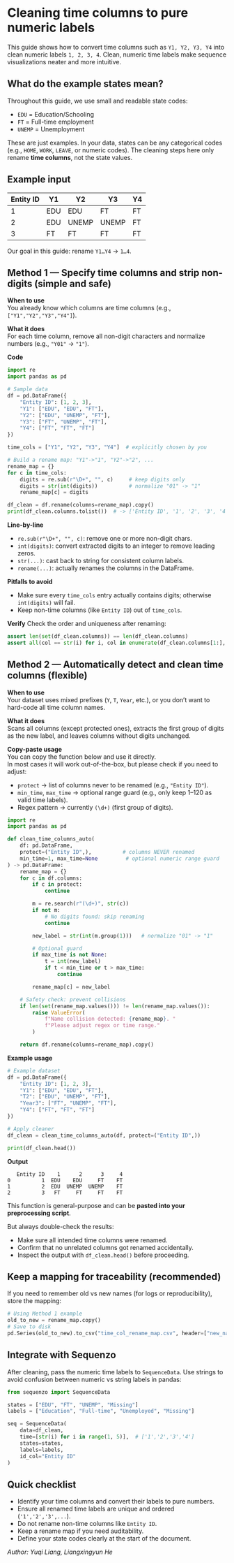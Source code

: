 <!--
 * @Author: Yuqi Liang dawson1900@live.com
 * @Date: 2025-09-11 13:15:17
 * @LastEditors: Yuqi Liang dawson1900@live.com
 * @LastEditTime: 2025-09-11 13:44:44
 * @FilePath: /SequenzoWebsite/docs/en/data-preprocessing/clean_time_column.md
 * @Description: 这是默认设置,请设置`customMade`, 打开koroFileHeader查看配置 进行设置: https://github.com/OBKoro1/koro1FileHeader/wiki/%E9%85%8D%E7%BD%AE
-->
# Cleaning time columns to pure numeric labels

This guide shows how to convert time columns such as `Y1, Y2, Y3, Y4` into clean numeric labels `1, 2, 3, 4`. Clean, numeric time labels make sequence visualizations neater and more intuitive.

## What do the example states mean?

Throughout this guide, we use small and readable state codes:

- `EDU` = Education/Schooling
- `FT` = Full-time employment
- `UNEMP` = Unemployment

These are just examples. In your data, states can be any categorical codes (e.g., `HOME`, `WORK`, `LEAVE`, or numeric codes). The cleaning steps here only rename **time columns**, not the state values.

## Example input

| Entity ID | Y1    | Y2    | Y3    | Y4    |
|-----------|-------|-------|-------|-------|
| 1         | EDU   | EDU   | FT    | FT    |
| 2         | EDU   | UNEMP | UNEMP | FT    |
| 3         | FT    | FT    | FT    | FT    |

Our goal in this guide: rename `Y1…Y4` → `1…4`.

## Method 1 — Specify time columns and strip non-digits (simple and safe)

**When to use**  
You already know which columns are time columns (e.g., `["Y1","Y2","Y3","Y4"]`).

**What it does**  
For each time column, remove all non-digit characters and normalize numbers (e.g., `"Y01"` → `"1"`).

**Code**

```python
import re
import pandas as pd

# Sample data
df = pd.DataFrame({
    "Entity ID": [1, 2, 3],
    "Y1": ["EDU", "EDU", "FT"],
    "Y2": ["EDU", "UNEMP", "FT"],
    "Y3": ["FT", "UNEMP", "FT"],
    "Y4": ["FT", "FT", "FT"]
})

time_cols = ["Y1", "Y2", "Y3", "Y4"]  # explicitly chosen by you

# Build a rename map: "Y1"->"1", "Y2"->"2", ...
rename_map = {}
for c in time_cols:
    digits = re.sub(r"\D+", "", c)     # keep digits only
    digits = str(int(digits))          # normalize "01" -> "1"
    rename_map[c] = digits

df_clean = df.rename(columns=rename_map).copy()
print(df_clean.columns.tolist())  # -> ['Entity ID', '1', '2', '3', '4']
````

**Line-by-line**

* `re.sub(r"\D+", "", c)`: remove one or more non-digit chars.
* `int(digits)`: convert extracted digits to an integer to remove leading zeros.
* `str(...)`: cast back to string for consistent column labels.
* `rename(...)`: actually renames the columns in the DataFrame.

**Pitfalls to avoid**

* Make sure every `time_cols` entry actually contains digits; otherwise `int(digits)` will fail.
* Keep non-time columns (like `Entity ID`) out of `time_cols`.

**Verify**
Check the order and uniqueness after renaming:

```python
assert len(set(df_clean.columns)) == len(df_clean.columns)
assert all(col == str(i) for i, col in enumerate(df_clean.columns[1:], start=1))
```

## Method 2 — Automatically detect and clean time columns (flexible)

**When to use**  
Your dataset uses mixed prefixes (`Y`, `T`, `Year`, etc.), or you don’t want to hard-code all time column names.

**What it does**  
Scans all columns (except protected ones), extracts the first group of digits as the new label, and leaves columns without digits unchanged.

**Copy-paste usage**  
You can copy the function below and use it directly.  
In most cases it will work out-of-the-box, but please check if you need to adjust:
- `protect` → list of columns never to be renamed (e.g., `"Entity ID"`).  
- `min_time`, `max_time` → optional range guard (e.g., only keep 1–120 as valid time labels).  
- Regex pattern → currently `(\d+)` (first group of digits).  

```python
import re
import pandas as pd

def clean_time_columns_auto(
    df: pd.DataFrame,
    protect=("Entity ID",),          # columns NEVER renamed
    min_time=1, max_time=None         # optional numeric range guard
) -> pd.DataFrame:
    rename_map = {}
    for c in df.columns:
        if c in protect:
            continue

        m = re.search(r"(\d+)", str(c))
        if not m:
            # No digits found: skip renaming
            continue

        new_label = str(int(m.group(1)))   # normalize "01" -> "1"

        # Optional guard
        if max_time is not None:
            t = int(new_label)
            if t < min_time or t > max_time:
                continue

        rename_map[c] = new_label

    # Safety check: prevent collisions
    if len(set(rename_map.values())) != len(rename_map.values()):
        raise ValueError(
            f"Name collision detected: {rename_map}. "
            f"Please adjust regex or time range."
        )

    return df.rename(columns=rename_map).copy()
````

**Example usage**

```python
# Example dataset
df = pd.DataFrame({
    "Entity ID": [1, 2, 3],
    "Y1": ["EDU", "EDU", "FT"],
    "T2": ["EDU", "UNEMP", "FT"],
    "Year3": ["FT", "UNEMP", "FT"],
    "Y4": ["FT", "FT", "FT"]
})

# Apply cleaner
df_clean = clean_time_columns_auto(df, protect=("Entity ID",))

print(df_clean.head())
```

**Output**

```text
   Entity ID    1      2      3     4
0          1  EDU    EDU     FT    FT
1          2  EDU  UNEMP  UNEMP    FT
2          3   FT     FT     FT    FT
```

This function is general-purpose and can be **pasted into your preprocessing script**.

But always double-check the results:

* Make sure all intended time columns were renamed.
* Confirm that no unrelated columns got renamed accidentally.
* Inspect the output with `df_clean.head()` before proceeding.

## Keep a mapping for traceability (recommended)

If you need to remember old vs new names (for logs or reproducibility), store the mapping:

```python
# Using Method 1 example
old_to_new = rename_map.copy()
# Save to disk
pd.Series(old_to_new).to_csv("time_col_rename_map.csv", header=["new_name"])
```

## Integrate with Sequenzo

After cleaning, pass the numeric time labels to `SequenceData`.
Use strings to avoid confusion between numeric vs string labels in pandas:

```python
from sequenzo import SequenceData

states = ["EDU", "FT", "UNEMP", "Missing"]
labels = ["Education", "Full-time", "Unemployed", "Missing"]

seq = SequenceData(
    data=df_clean,
    time=[str(i) for i in range(1, 5)],  # ['1','2','3','4']
    states=states,
    labels=labels,
    id_col="Entity ID"
)
```

## Quick checklist

* Identify your time columns and convert their labels to pure numbers.
* Ensure all renamed time labels are unique and ordered (`'1','2','3',...`).
* Do not rename non-time columns like `Entity ID`.
* Keep a rename map if you need auditability.
* Define your state codes clearly at the start of the document.

*Author: Yuqi Liang, Liangxingyun He*